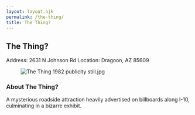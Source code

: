 ```yaml
---
layout: layout.njk
permalink: /the-thing/
title: The Thing?
---
```


<article class="attraction-detail container">
  <h2>The Thing?</h2>
  <div class="attraction-meta">
    <span class="address">Address: 2631 N Johnson Rd</span>
    <span class="location">Location: Dragoon, AZ 85609</span>
  </div>
  <figure class="attraction-image">
    <img src="https://upload.wikimedia.org/wikipedia/commons/9/92/The_Thing_1982_publicity_still.jpg?v=1743949199304" alt="The Thing 1982 publicity still.jpg" loading="lazy">
  </figure>
  <div class="attraction-description">
    <h3>About The Thing?</h3>
    <p>A mysterious roadside attraction heavily advertised on billboards along I-10, culminating in a bizarre exhibit.</p>
  </div>
  
</article>